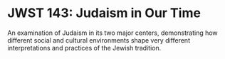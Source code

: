 # JWST 143: Judaism in Our Time

An examination of Judaism in its two major centers, demonstrating how different social and cultural environments shape very different interpretations and practices of the Jewish tradition.